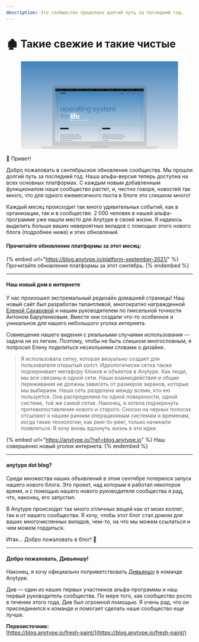 ```yaml
---
description: Это сообщество проделало долгий путь за последний год.
---
```


# 🏚️ Такие свежие и такие чистые

<figure><img src="../.gitbook/assets/cover1.webp" alt=""><figcaption></figcaption></figure>

👋 Привет!

Добро пожаловать в сентябрьское обновление сообщества. Мы прошли долгий путь за последний год. Наша альфа-версия теперь доступна на всех основных платформах. С каждым новым добавленным функционалом наше сообщество растет, и, честно говоря, новостей так много, что для одного ежемесячного поста в блоге это слишком много!

Каждый месяц происходит так много удивительных событий, как в организации, так и в сообществе. 2 000 человек в нашей альфа-программе уже нашли место для Anytype в своей жизни. Я надеюсь выделить больше ваших невероятных вкладов с помощью этого нового блога (подробнее ниже) и этих обновлений.

#### **Прочитайте обновление платформы за этот месяц:**

{% embed url="https://blog.anytype.io/platform-september-2021/" %}
Прочитайте обновление платформы за этот сентябрь.
{% endembed %}

***

#### **Наш новый дом в интернете**

У нас произошел экстремальный редизайн домашней страницы! Наш новый сайт был разработан талантливой, многократно награжденной [Еленой Сахаровой](https://eessoo.co/?ref=blog.anytype.io) и нашим руководителем по пиксельной точности Антоном Баруленковым. Вместе они создали что-то особенное и уникальное для нашего небольшого уголка интернета.

Совмещение нашего видения с реальными случаями использования — задача не из легких. Поэтому, чтобы не быть слишком многословным, я попросил Елену поделиться несколькими словами о дизайне.

> Я использовала сетку, которая визуально создает для пользователя открытый холст. Идеологически сетка также подчеркивает метафору блоков и объектов в Anytype. Как люди, мы все связаны в одной сети. Наши взаимодействия и общие переживания не должны зависеть от размеров экранов, которые мы выбираем. Наша сеть разделена между всеми, кто ею пользуется. Она распределена по одной поверхности, одной системе, той же самой сетке. Наконец, я хотела подчеркнуть противопоставление нового и старого. Сноски на черных полосах отсылают к нашим ранним операционным системам и временам, когда такие технологии, как peer-to-peer, только начинали появляться. Я хочу вновь вдохнуть жизнь в эти идеи.

{% embed url="https://anytype.io/?ref=blog.anytype.io" %}
Наш совершенно новый уголок интернета.
{% endembed %}

***

#### **anytype dot blog?**

Среди множества наших объявлений в этом сентябре потерялся запуск нашего нового блога. Это проект, над которым я работал некоторое время, и с помощью нашего нового руководителя сообщества я рад, что, наконец, его запустил.

В Anytype происходит так много отличных вещей как от моих коллег, так и от нашего сообщества. Я хочу, чтобы этот блог стал домом для ваших многочисленных вкладов, чем-то, на что мы можем ссылаться и чем можем гордиться.

Итак... Добро пожаловать в блог! 🥳

***

#### **Добро пожаловать, Дивьяншу!**

Наконец, я хочу официально поприветствовать [Дивьяншу](https://linkedin.com/in/div3xi?ref=blog.anytype.io) в команде Anytype.

Див — один из наших первых участников альфа-программы и наш первый руководитель сообщества. По мере того, как сообщество росло в течение этого года, Див был огромной помощью. Я очень рад, что он присоединился к команде и помогает сделать наше сообщество еще лучше.

**Первоисточник:**\
[https://blog.anytype.io/fresh-paint/](https://blog.anytype.io/fresh-paint/)
